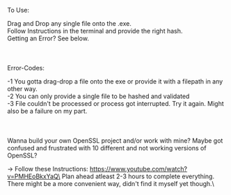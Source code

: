 To Use:

  Drag and Drop any single file onto the .exe.\
  Follow Instructions in the terminal and provide the right hash.\
  Getting an Error? See below.\
  <br />
  <br />
  <br />
Error-Codes:

  -1  You gotta drag-drop a file onto the exe or provide it with a filepath in any other way.\
  -2  You can only provide a single file to be hashed and validated\
  -3  File couldn't be processed or process got interrupted. Try it again. Might also be a failure on my part.\
<br />
<br />
<br />
Wanna build your own OpenSSL project and/or work with mine?
Maybe got confused and frustrated with 10 different and not working versions of OpenSSL?

->  Follow these Instructions: https://www.youtube.com/watch?v=PMHEoBkxYaQ\
    Plan ahead atleast 2-3 hours to complete everything. There might be a more convenient way, didn't find it myself yet though.\
